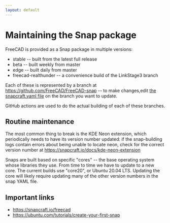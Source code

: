 ```yaml
---
layout: default
---
```


# Maintaining the Snap package

FreeCAD is provided as a Snap package in multiple versions:
  * stable -- built from the latest full release
  * beta -- built weekly from master
  * edge -- built daily from master
  * freecad-realthunder -- a convenience build of the LinkStage3 branch

Each of these is represented by a branch at https://github.com/FreeCAD/FreeCAD-snap -- to make changes,edit [the snapcraft.yaml file](https://github.com/FreeCAD/FreeCAD-snap/blob/master/snap/snapcraft.yaml) on the branch you want to update.

GitHub actions are used to do the actual building of each of these branches.

## Routine maintenance

The most common thing to break is the KDE Neon extension, which periodically needs to have its version number updated:
if the snap-building logs contain errors about being unable to locate neon, check for the correct version number at
https://snapcraft.io/docs/kde-neon-extension

Snaps are built based on specific "cores" -- the base operating system whose libraries they use. From time to time
we have to update to a new core. The current builds use "core20", or Ubuntu 20.04 LTS. Updating the core will likely
require updating many of the other version numbers in the snap YAML file.

## Important links

  * https://snapcraft.io/freecad
  * https://ubuntu.com/tutorials/create-your-first-snap
